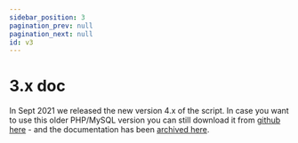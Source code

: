 ```yaml
---
sidebar_position: 3
pagination_prev: null
pagination_next: null
id: v3
---
```


# 3.x doc

In Sept 2021 we released the new version 4.x of the script. In case you want to use this older PHP/MySQL version 
you can still download it from [github here](https://github.com/benkeen/generatedata/releases) - and the documentation
has been [archived here](https://benkeen.github.io/generatedata3/).
